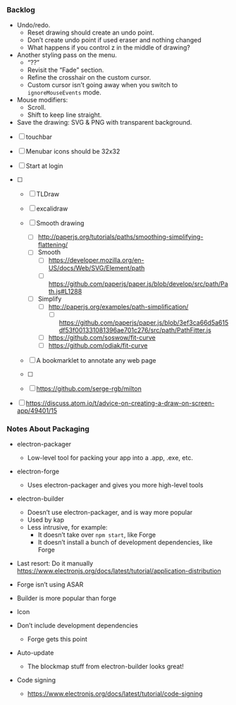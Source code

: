 ### Backlog

- Undo/redo.
  - Reset drawing should create an undo point.
  - Don’t create undo point if used eraser and nothing changed
  - What happens if you control z in the middle of drawing?
- Another styling pass on the menu.
  - “??”
  - Revisit the “Fade” section.
  - Refine the crosshair on the custom cursor.
  - Custom cursor isn’t going away when you switch to `ignoreMouseEvents` mode.
- Mouse modifiers:
  - Scroll.
  - Shift to keep line straight.
- Save the drawing: SVG & PNG with transparent background.

- [ ] touchbar
- [ ] Menubar icons should be 32x32
- [ ] Start at login

- [ ] 
    - [ ] TLDraw
    - [ ] excalidraw
    - [ ] Smooth drawing
        - [ ] http://paperjs.org/tutorials/paths/smoothing-simplifying-flattening/
        - [ ] Smooth
            - [ ] https://developer.mozilla.org/en-US/docs/Web/SVG/Element/path
            - [ ] https://github.com/paperjs/paper.js/blob/develop/src/path/Path.js#L1288
        - [ ] Simplify
            - [ ] http://paperjs.org/examples/path-simplification/
                - [ ] https://github.com/paperjs/paper.js/blob/3ef3ca66d5a615df53f001331081396ae701c276/src/path/PathFitter.js
            - [ ] https://github.com/soswow/fit-curve
            - [ ] https://github.com/odiak/fit-curve
    - [ ] A bookmarklet to annotate any web page


    - [ ] 
    - [ ] https://github.com/serge-rgb/milton
- [ ] https://discuss.atom.io/t/advice-on-creating-a-draw-on-screen-app/49401/15

### Notes About Packaging

- electron-packager
  - Low-level tool for packing your app into a .app, .exe, etc.
- electron-forge
  - Uses electron-packager and gives you more high-level tools
- electron-builder
  - Doesn’t use electron-packager, and is way more popular
  - Used by kap
  - Less intrusive, for example:
    - It doesn’t take over `npm start`, like Forge
    - It doesn’t install a bunch of development dependencies, like Forge

- Last resort: Do it manually https://www.electronjs.org/docs/latest/tutorial/application-distribution

- Forge isn’t using ASAR

- Builder is more popular than forge

- Icon
- Don’t include development dependencies
  - Forge gets this point
- Auto-update
  - The blockmap stuff from electron-builder looks great!
- Code signing
  - https://www.electronjs.org/docs/latest/tutorial/code-signing
